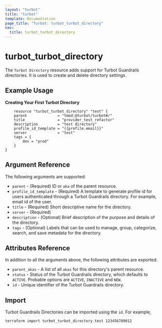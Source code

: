```yaml
---
layout: "turbot"
title: "turbot"
template: Documentation
page_title: "Turbot: turbot_turbot_directory"
nav:
  title: turbot_turbot_directory
---
```


# turbot\_turbot\_directory

The `Turbot Directory` resource adds support for Turbot Guardrails directories. It is used to create and delete directory settings.

## Example Usage

**Creating Your First Turbot Directory**

```hcl
	resource "turbot_turbot_directory" "test" {
	parent              = "tmod:@turbot/turbot#/"
  	title               = "provider_test_refactor"
  	description         = "test directory"
  	profile_id_template = "{{profile.email}}"
  	server              = "test"
	tags = {
		dev = "prod"
	}
}
```

## Argument Reference

The following arguments are supported:

- `parent` - (Required) ID or `aka` of the parent resource.
- `profile_id_template` - (Required) A template to generate profile id for users authenticated through a Turbot Guardrails directory. For example, email id of the user.
- `title` - (Required) Short descriptive name for the directory.
- `server` - (Required)
- `description` - (Optional) Brief description of the purpose and details of the directory.
- `tags` - (Optional) Labels that can be used to manage, group, categorize, search, and save metadata for the directory.

## Attributes Reference

In addition to all the arguments above, the following attributes are exported:

- `parent_akas` - A list of all `akas` for this directory's parent resource.
- `status` - Status of the Turbot Guardrails directory, which defaults to `ACTIVE`. Probable options are `ACTIVE`, `INACTIVE` and `NEW`.
- `id` - Unique identifier of the Turbot Guardrails directory.

## Import

Turbot Guardrails Directories can be imported using the `id`. For example,

```
terraform import turbot_turbot_directory.test 123456789012
```